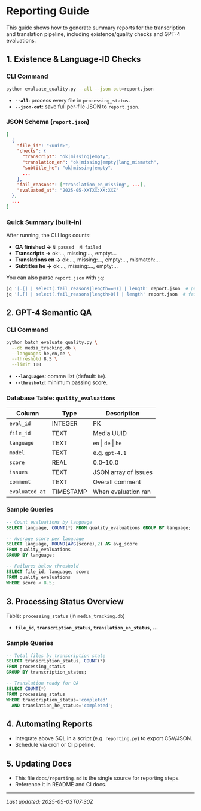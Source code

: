 # Reporting Guide

This guide shows how to generate summary reports for the transcription and translation pipeline, including existence/quality checks and GPT-4 evaluations.

## 1. Existence & Language-ID Checks

### CLI Command
```bash
python evaluate_quality.py --all --json-out=report.json
```

- **`--all`**: process every file in `processing_status`.
- **`--json-out`**: save full per-file JSON to `report.json`.

### JSON Schema (`report.json`)
```json
[
  {
    "file_id": "<uuid>",
    "checks": {
      "transcript": "ok|missing|empty",
      "translation_en": "ok|missing|empty|lang_mismatch",
      "subtitle_he": "ok|missing|empty",
      ...
    },
    "fail_reasons": ["translation_en_missing", ...],
    "evaluated_at": "2025-05-XXTXX:XX:XXZ"
  },
  ...
]
```

### Quick Summary (built-in)
After running, the CLI logs counts:
- **QA finished →** `N passed  M failed`
- **Transcripts →** ok:…, missing:…, empty:…
- **Translations en →** ok:…, missing:…, empty:…, mismatch:…
- **Subtitles he →** ok:…, missing:…, empty:…

You can also parse `report.json` with `jq`:  
```bash
jq '[.[] | select(.fail_reasons|length==0)] | length' report.json  # passed
jq '[.[] | select(.fail_reasons|length>0)] | length' report.json  # failed
```

## 2. GPT-4 Semantic QA

### CLI Command
```bash
python batch_evaluate_quality.py \
  --db media_tracking.db \
  --languages he,en,de \
  --threshold 8.5 \
  --limit 100
```

- **`--languages`**: comma list (default: `he`).
- **`--threshold`**: minimum passing score.

### Database Table: `quality_evaluations`
| Column        | Type    | Description                              |
|---------------|---------|------------------------------------------|
| `eval_id`     | INTEGER | PK                                       |
| `file_id`     | TEXT    | Media UUID                               |
| `language`    | TEXT    | `en` &#124; `de` &#124; `he`             |
| `model`       | TEXT    | e.g. `gpt-4.1`                           |
| `score`       | REAL    | 0.0–10.0                                 |
| `issues`      | TEXT    | JSON array of issues                     |
| `comment`     | TEXT    | Overall comment                          |
| `evaluated_at`| TIMESTAMP | When evaluation ran                     |

### Sample Queries
```sql
-- Count evaluations by language
SELECT language, COUNT(*) FROM quality_evaluations GROUP BY language;

-- Average score per language
SELECT language, ROUND(AVG(score),2) AS avg_score
FROM quality_evaluations
GROUP BY language;

-- Failures below threshold
SELECT file_id, language, score
FROM quality_evaluations
WHERE score < 8.5;
```

## 3. Processing Status Overview

Table: `processing_status` (in `media_tracking.db`)
- **`file_id`**, **`transcription_status`**, **`translation_en_status`**, **...**

### Sample Queries
```sql
-- Total files by transcription state
SELECT transcription_status, COUNT(*)
FROM processing_status
GROUP BY transcription_status;

-- Translation ready for QA
SELECT COUNT(*)
FROM processing_status
WHERE transcription_status='completed'
  AND translation_he_status='completed';
```

## 4. Automating Reports
- Integrate above SQL in a script (e.g. `reporting.py`) to export CSV/JSON.
- Schedule via cron or CI pipeline.

## 5. Updating Docs
- This file `docs/reporting.md` is the single source for reporting steps.
- Reference it in README and CI docs.  

---
*Last updated: 2025-05-03T07:30Z*
